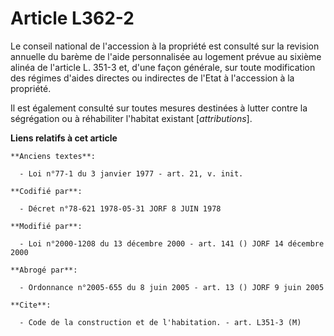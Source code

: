 # Article L362-2

Le conseil national de l'accession à la propriété est consulté sur la revision annuelle du barème de l'aide personnalisée au
logement prévue au sixième alinéa de l'article L. 351-3 et, d'une façon générale, sur toute modification des régimes d'aides
directes ou indirectes de l'Etat à l'accession à la propriété.

Il est également consulté sur toutes mesures destinées à lutter contre la ségrégation ou à réhabiliter l'habitat existant
[*attributions*].

**Liens relatifs à cet article**

	**Anciens textes**:

	  - Loi n°77-1 du 3 janvier 1977 - art. 21, v. init.

	**Codifié par**:

	  - Décret n°78-621 1978-05-31 JORF 8 JUIN 1978

	**Modifié par**:

	  - Loi n°2000-1208 du 13 décembre 2000 - art. 141 () JORF 14 décembre 2000

	**Abrogé par**:

	  - Ordonnance n°2005-655 du 8 juin 2005 - art. 13 () JORF 9 juin 2005

	**Cite**:

	  - Code de la construction et de l'habitation. - art. L351-3 (M)
